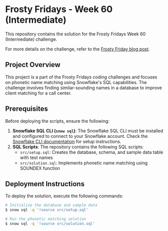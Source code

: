 # Frosty Fridays - Week 60 (Intermediate)

This repository contains the solution for the Frosty Fridays Week 60 (Intermediate) challenge.

For more details on the challenge, refer to the [Frosty Friday blog post](https://frostyfriday.org/blog/2023/08/25/week-60-intermediate/).

## Project Overview

This project is a part of the Frosty Fridays coding challenges and focuses on phonetic name matching using Snowflake's SQL capabilities. The challenge involves finding similar-sounding names in a database to improve client matching for a call center.

## Prerequisites

Before deploying the scripts, ensure the following:

1. **Snowflake SQL CLI (`snow sql`)**: The Snowflake SQL CLI must be installed and configured to connect to your Snowflake account. Check the [Snowflake CLI documentation](https://docs.snowflake.com/en/user-guide/snowsql.html) for setup instructions.
2. **SQL Scripts**: The repository contains the following SQL scripts:
   - `src/setup.sql`: Creates the database, schema, and sample data table with test names
   - `src/solution.sql`: Implements phonetic name matching using SOUNDEX function

## Deployment Instructions

To deploy the solution, execute the following commands:

```bash
# Initialize the database and sample data
$ snow sql -q '!source src/setup.sql'

# Run the phonetic matching solution
$ snow sql -q '!source src/solution.sql'
```
